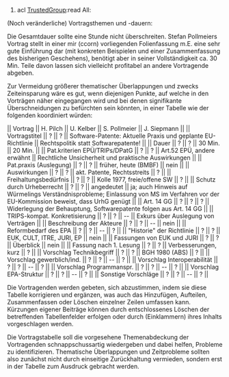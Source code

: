 1.  acl [TrustedGroup](TrustedGroup "wikilink"):read All:

(Noch veränderliche) Vortragsthemen und -dauern:

Die Gesamtdauer sollte eine Stunde nicht überschreiten. Stefan
Pollmeiers Vortrag stellt in einer mir (ccorn) vorliegenden
Folienfassung m.E. eine sehr gute Einführung dar (mit konkreten
Beispielen und einer Zusammenfassung des bisherigen Geschehens),
benötigt aber in seiner Vollständigkeit ca. 30 Min. Teile davon lassen
sich vielleicht profitabel an andere Vortragende abgeben.

Zur Vermeidung größerer thematischer Überlappungen und zwecks
Zeiteinsparung wäre es gut, wenn diejenigen Punkte, auf welche in den
Vorträgen näher eingegangen wird und bei denen signifikante
Überschneidungen zu befürchten sein könnten, in einer Tabelle wie der
folgenden koordiniert würden:

\|\| Vortrag \|\| H. Pilch \|\| U. Kelber \|\| S. Pollmeier \|\| J.
Siepmann \|\| \|\| Vortragstitel \|\| ? \|\| ? \|\| Software-Patente:
Aktuelle Praxis und geplante EU-Richtlinie \|\| Rechtspolitik statt
Softwarepatente! \|\| \|\| Dauer \|\| ? \|\| ? \|\| 30 Min. \|\| 20 Min.
\|\| \|\| Pat.kriterien EPÜ/TRIPs/DPatG \|\| ? \|\| ? \|\| Art.52 EPÜ,
andere erwähnt \|\| Rechtliche Unsicherheit und praktische Auswirkungen
\|\| \|\| Pat.praxis (Auslegung) \|\| ? \|\| ? \|\| früher, heute (BMBF)
\|\| nein \|\| \|\| Auswirkungen \|\| ? \|\| ? \|\| akt. Patente,
Rechtsstreits \|\| ? \|\| \|\| Freihaltungsbedürfnis \|\| ? \|\| ? \|\|
Kolle 1977, freie/offene SW \|\| ? \|\| \|\| Schutz durch Urheberrecht
\|\| ? \|\| ? \|\| angedeutet \|\| ja; auch Hinweis auf Würmelings
Verständnisprobleme; Einlassung von MS im Verfahren vor der
EU-Kommission beweist, dass UrhG genügt \|\| \|\| Art. 14 GG \|\| ? \|\|
? \|\| ? \|\| Widerlegung der Behauptung, Softwarepatente folgen aus
Art. 14 GG \|\| \|\| TRIPS-kompat. Konkretisierung \|\| ? \|\| ? \|\|
\-- \|\| Exkurs über Auslegung von Verträgen \|\| \|\| Beschreibung der
Akteure \|\| ? \|\| ? \|\| \-- \|\| nein \|\| \|\| Reformbedarf des EPA
\|\| ? \|\| ? \|\| \-- \|\| ? \|\| \|\| \"Historie\" der Richtlinie \|\|
? \|\| ? \|\| EUK, CULT, ITRE, JURI, EP \|\| nein \|\| \|\| Fassungen
von EUK und JURI \|\| ? \|\| ? \|\| Überblick \|\| nein \|\| \|\|
Fassung nach 1. Lesung \|\| ? \|\| ? \|\| Verbesserungen, kurz \|\| ?
\|\| \|\| Vorschlag Technikbegriff \|\| ? \|\| ? \|\| BGH 1980 (ABS)
\|\| ? \|\| \|\| Vorschlag gewerblich/ind. \|\| ? \|\| ? \|\| \-- \|\| ?
\|\| \|\| Vorschlag Interoperabilität \|\| ? \|\| ? \|\| \-- \|\| ? \|\|
\|\| Vorschlag Programmanspr. \|\| ? \|\| ? \|\| \-- \|\| ? \|\| \|\|
Vorschlag EPA-Struktur \|\| ? \|\| ? \|\| \-- \|\| ? \|\| \|\| Sonstige
Vorschläge \|\| ? \|\| ? \|\| \-- \|\| ? \|\|

Die Vortragenden werden gebeten, sich abzustimmen, indem sie diese
Tabelle korrigieren und ergänzen, was auch das Hinzufügen, Aufteilen,
Zusammenfassen oder Löschen einzelner Zeilen umfassen kann. Kürzungen
eigener Beiträge können durch entschlossenes Löschen der betreffenden
Tabellenfelder erfolgen oder durch (Einklammern) ihres Inhalts
vorgeschlagen werden.

Die Vortragstabelle soll die vorgesehene Themenabdeckung der
Vortragenden schnappschussartig wiedergeben und dabei helfen, Probleme
zu identifizieren. Thematische Überlappungen und Zeitprobleme sollten
also zunächst nicht durch einseitige Zurückhaltung vermieden, sondern
erst in der Tabelle zum Ausdruck gebracht werden.
